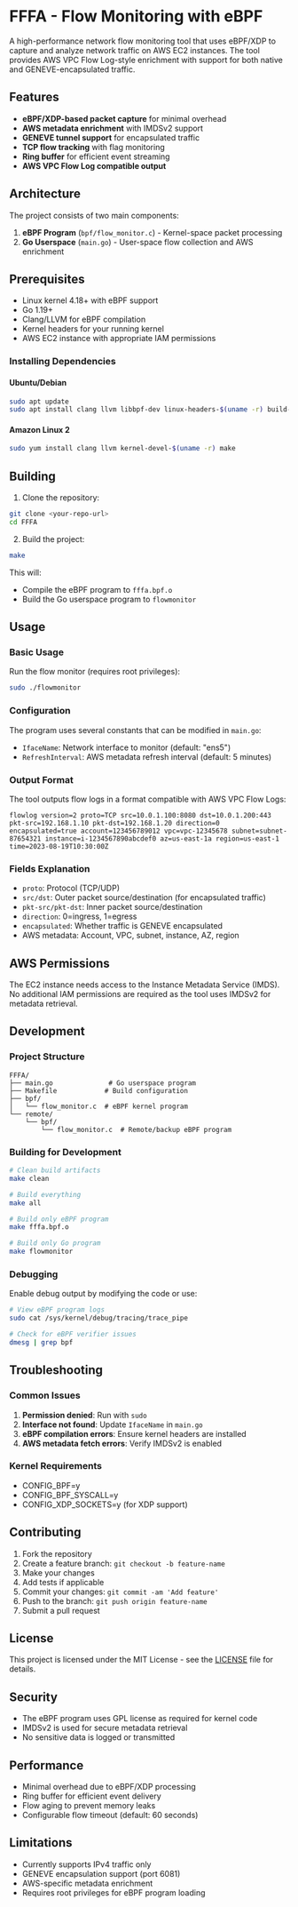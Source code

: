 # FFFA - Flow Monitoring with eBPF

A high-performance network flow monitoring tool that uses eBPF/XDP to capture and analyze network traffic on AWS EC2 instances. The tool provides AWS VPC Flow Log-style enrichment with support for both native and GENEVE-encapsulated traffic.

## Features

- **eBPF/XDP-based packet capture** for minimal overhead
- **AWS metadata enrichment** with IMDSv2 support
- **GENEVE tunnel support** for encapsulated traffic
- **TCP flow tracking** with flag monitoring
- **Ring buffer** for efficient event streaming
- **AWS VPC Flow Log compatible output**

## Architecture

The project consists of two main components:

1. **eBPF Program** (`bpf/flow_monitor.c`) - Kernel-space packet processing
2. **Go Userspace** (`main.go`) - User-space flow collection and AWS enrichment

## Prerequisites

- Linux kernel 4.18+ with eBPF support
- Go 1.19+
- Clang/LLVM for eBPF compilation
- Kernel headers for your running kernel
- AWS EC2 instance with appropriate IAM permissions

### Installing Dependencies

#### Ubuntu/Debian
```bash
sudo apt update
sudo apt install clang llvm libbpf-dev linux-headers-$(uname -r) build-essential
```

#### Amazon Linux 2
```bash
sudo yum install clang llvm kernel-devel-$(uname -r) make
```

## Building

1. Clone the repository:
```bash
git clone <your-repo-url>
cd FFFA
```

2. Build the project:
```bash
make
```

This will:
- Compile the eBPF program to `fffa.bpf.o`
- Build the Go userspace program to `flowmonitor`

## Usage

### Basic Usage

Run the flow monitor (requires root privileges):

```bash
sudo ./flowmonitor
```

### Configuration

The program uses several constants that can be modified in `main.go`:

- `IfaceName`: Network interface to monitor (default: "ens5")
- `RefreshInterval`: AWS metadata refresh interval (default: 5 minutes)

### Output Format

The tool outputs flow logs in a format compatible with AWS VPC Flow Logs:

```
flowlog version=2 proto=TCP src=10.0.1.100:8080 dst=10.0.1.200:443 pkt-src=192.168.1.10 pkt-dst=192.168.1.20 direction=0 encapsulated=true account=123456789012 vpc=vpc-12345678 subnet=subnet-87654321 instance=i-1234567890abcdef0 az=us-east-1a region=us-east-1 time=2023-08-19T10:30:00Z
```

### Fields Explanation

- `proto`: Protocol (TCP/UDP)
- `src/dst`: Outer packet source/destination (for encapsulated traffic)
- `pkt-src/pkt-dst`: Inner packet source/destination
- `direction`: 0=ingress, 1=egress
- `encapsulated`: Whether traffic is GENEVE encapsulated
- AWS metadata: Account, VPC, subnet, instance, AZ, region

## AWS Permissions

The EC2 instance needs access to the Instance Metadata Service (IMDS). No additional IAM permissions are required as the tool uses IMDSv2 for metadata retrieval.

## Development

### Project Structure

```
FFFA/
├── main.go              # Go userspace program
├── Makefile            # Build configuration
├── bpf/
│   └── flow_monitor.c  # eBPF kernel program
└── remote/
    └── bpf/
        └── flow_monitor.c  # Remote/backup eBPF program
```

### Building for Development

```bash
# Clean build artifacts
make clean

# Build everything
make all

# Build only eBPF program
make fffa.bpf.o

# Build only Go program
make flowmonitor
```

### Debugging

Enable debug output by modifying the code or use:

```bash
# View eBPF program logs
sudo cat /sys/kernel/debug/tracing/trace_pipe

# Check for eBPF verifier issues
dmesg | grep bpf
```

## Troubleshooting

### Common Issues

1. **Permission denied**: Run with `sudo`
2. **Interface not found**: Update `IfaceName` in `main.go`
3. **eBPF compilation errors**: Ensure kernel headers are installed
4. **AWS metadata fetch errors**: Verify IMDSv2 is enabled

### Kernel Requirements

- CONFIG_BPF=y
- CONFIG_BPF_SYSCALL=y
- CONFIG_XDP_SOCKETS=y (for XDP support)

## Contributing

1. Fork the repository
2. Create a feature branch: `git checkout -b feature-name`
3. Make your changes
4. Add tests if applicable
5. Commit your changes: `git commit -am 'Add feature'`
6. Push to the branch: `git push origin feature-name`
7. Submit a pull request

## License

This project is licensed under the MIT License - see the [LICENSE](LICENSE) file for details.

## Security

- The eBPF program uses GPL license as required for kernel code
- IMDSv2 is used for secure metadata retrieval
- No sensitive data is logged or transmitted

## Performance

- Minimal overhead due to eBPF/XDP processing
- Ring buffer for efficient event delivery
- Flow aging to prevent memory leaks
- Configurable flow timeout (default: 60 seconds)

## Limitations

- Currently supports IPv4 traffic only
- GENEVE encapsulation support (port 6081)
- AWS-specific metadata enrichment
- Requires root privileges for eBPF program loading
